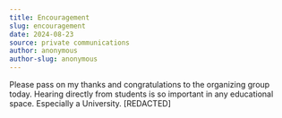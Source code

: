 ```yaml
---
title: Encouragement
slug: encouragement
date: 2024-08-23
source: private communications
author: anonymous
author-slug: anonymous
---
```


Please pass on my thanks and congratulations to the organizing group today. Hearing directly from students is so important in any educational space. Especially a University. 
[REDACTED]